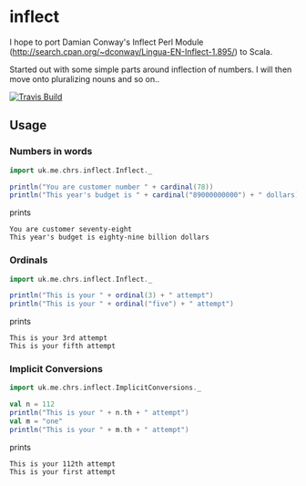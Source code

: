 # inflect

I hope to port Damian Conway's Inflect Perl Module (http://search.cpan.org/~dconway/Lingua-EN-Inflect-1.895/) to Scala. 

Started out with some simple parts around inflection of numbers. I will then move onto pluralizing nouns and so on..

[![Travis Build](https://api.travis-ci.org/nespera/inflect.png)](https://travis-ci.org/nespera/inflect)

## Usage

### Numbers in words

```scala
import uk.me.chrs.inflect.Inflect._

println("You are customer number " + cardinal(78))
println("This year's budget is " + cardinal("89000000000") + " dollars)
```
prints

    You are customer seventy-eight
    This year's budget is eighty-nine billion dollars


### Ordinals

```scala
import uk.me.chrs.inflect.Inflect._

println("This is your " + ordinal(3) + " attempt")
println("This is your " + ordinal("five") + " attempt")
```
prints

    This is your 3rd attempt
    This is your fifth attempt

### Implicit Conversions

```scala
import uk.me.chrs.inflect.ImplicitConversions._

val n = 112
println("This is your " + n.th + " attempt")
val m = "one"
println("This is your " + m.th + " attempt")
```

prints

    This is your 112th attempt
    This is your first attempt


